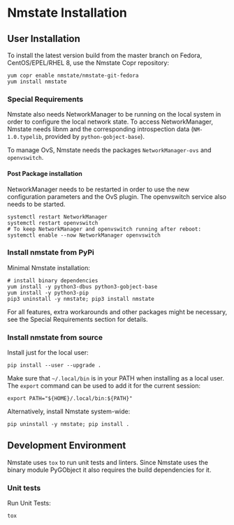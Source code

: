 # Nmstate Installation

## User Installation

To install the latest version build from the master branch on Fedora,
CentOS/EPEL/RHEL 8, use the Nmstate Copr repository:

``` shell
yum copr enable nmstate/nmstate-git-fedora
yum install nmstate
```

### Special Requirements
Nmstate also needs NetworkManager to be running on the local system
in order to configure the local network state.
To access NetworkManager, Nmstate needs libnm and the corresponding
introspection data (`NM-1.0.typelib`, provided by `python-gobject-base`).

To manage OvS, Nmstate needs the packages `NetworkManager-ovs` and `openvswitch`.

#### Post Package installation

NetworkManager needs to be restarted in order to use the new configuration
parameters and the OvS plugin.
The openvswitch service also needs to be started.

```
systemctl restart NetworkManager
systemctl restart openvswitch
# To keep NetworkManager and openvswitch running after reboot:
systemctl enable --now NetworkManager openvswitch
```

### Install nmstate from PyPi

Minimal Nmstate installation:
``` shell
# install binary dependencies
yum install -y python3-dbus python3-gobject-base
yum install -y python3-pip
pip3 uninstall -y nmstate; pip3 install nmstate
```

For all features, extra workarounds and other packages might be necessary, see
the Special Requirements section for details.

### Install nmstate from source

Install just for the local user:

```shell
pip install --user --upgrade .
```

Make sure that `~/.local/bin` is in your PATH when installing as a local user.
The `export` command can be used to add it for the current session:

```shell
export PATH="${HOME}/.local/bin:${PATH}"
```

Alternatively, install Nmstate system-wide:
```shell
pip uninstall -y nmstate; pip install .
```

## Development Environment

Nmstate uses `tox` to run unit tests and linters. Since Nmstate uses the binary
module PyGObject it also requires the build dependencies for it.

### Unit tests
Run Unit Tests:
```shell
tox
```
